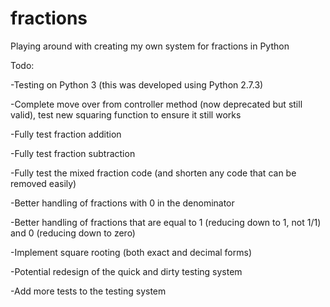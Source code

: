 # fractions
Playing around with creating my own system for fractions in Python

Todo:

-Testing on Python 3 (this was developed using Python 2.7.3)

-Complete move over from controller method (now deprecated but still valid), test new squaring function to ensure it still works

-Fully test fraction addition

-Fully test fraction subtraction

-Fully test the mixed fraction code (and shorten any code that can be removed easily)

-Better handling of fractions with 0 in the denominator

-Better handling of fractions that are equal to 1 (reducing down to 1, not 1/1) and 0 (reducing down to zero)

-Implement square rooting (both exact and decimal forms)

-Potential redesign of the quick and dirty testing system

-Add more tests to the testing system
